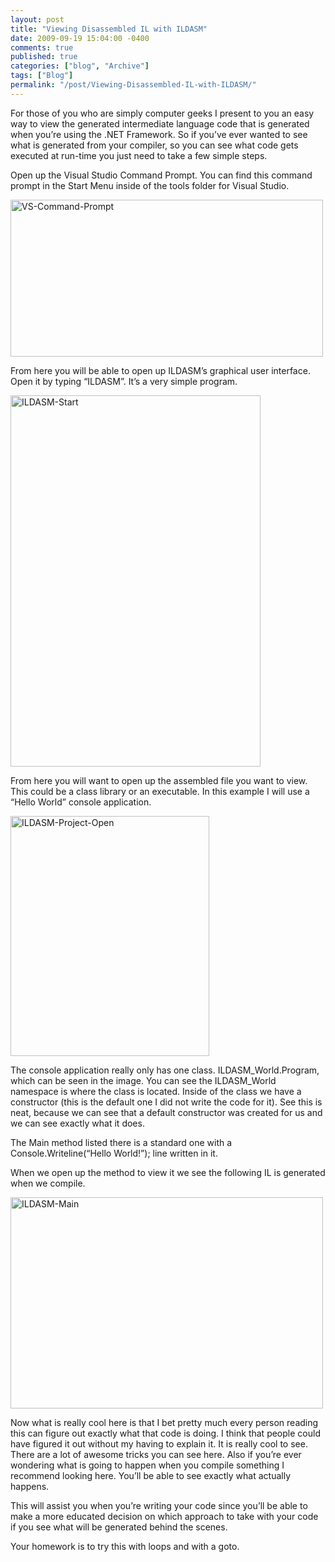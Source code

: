 ```yaml
---
layout: post
title: "Viewing Disassembled IL with ILDASM"
date: 2009-09-19 15:04:00 -0400
comments: true
published: true
categories: ["blog", "Archive"]
tags: ["Blog"]
permalink: "/post/Viewing-Disassembled-IL-with-ILDASM/"
---
```

<!-- more -->



<p>For those of you who are simply computer geeks I present to you an easy way to view the generated intermediate language code that is generated when you&rsquo;re using the .NET Framework. So if you&rsquo;ve ever wanted to see what is generated from your compiler, so you can see what code gets executed at run-time you just need to take a few simple steps.</p>
<p>Open up the Visual Studio Command Prompt. You can find this command prompt in the Start Menu inside of the tools folder for Visual Studio.</p>
<p><img style="border-bottom: 0px; border-left: 0px; display: inline; border-top: 0px; border-right: 0px" title="VS-Command-Prompt" src="http://brendan.enrick.com/files/media/image/WindowsLiveWriter/ViewingDisassembledILwithILDASM_D350/VS-Command-Prompt_3.jpg" border="0" alt="VS-Command-Prompt" width="500" height="251" /></p>
<p>From here you will be able to open up ILDASM&rsquo;s graphical user interface. Open it by typing &ldquo;ILDASM&rdquo;. It&rsquo;s a very simple program.</p>
<p><img style="border-bottom: 0px; border-left: 0px; display: inline; border-top: 0px; border-right: 0px" title="ILDASM-Start" src="http://brendan.enrick.com/files/media/image/WindowsLiveWriter/ViewingDisassembledILwithILDASM_D350/ILDASM-Start_3.jpg" border="0" alt="ILDASM-Start" width="400" height="594" /></p>
<p>From here you will want to open up the assembled file you want to view. This could be a class library or an executable. In this example I will use a &ldquo;Hello World&rdquo; console application.</p>
<p><img style="border-bottom: 0px; border-left: 0px; display: inline; border-top: 0px; border-right: 0px" title="ILDASM-Project-Open" src="http://brendan.enrick.com/files/media/image/WindowsLiveWriter/ViewingDisassembledILwithILDASM_D350/ILDASM-Project-Open_3.jpg" border="0" alt="ILDASM-Project-Open" width="318" height="384" /></p>
<p>The console application really only has one class. ILDASM_World.Program, which can be seen in the image. You can see the ILDASM_World namespace is where the class is located. Inside of the class we have a constructor (this is the default one I did not write the code for it). See this is neat, because we can see that a default constructor was created for us and we can see exactly what it does.</p>
<p>The Main method listed there is a standard one with a Console.Writeline(&ldquo;Hello World!&rdquo;); line written in it.</p>
<p>When we open up the method to view it we see the following IL is generated when we compile.</p>
<p><img style="border-bottom: 0px; border-left: 0px; display: inline; border-top: 0px; border-right: 0px" title="ILDASM-Main" src="http://brendan.enrick.com/files/media/image/WindowsLiveWriter/ViewingDisassembledILwithILDASM_D350/ILDASM-Main_3.jpg" border="0" alt="ILDASM-Main" width="500" height="338" /></p>
<p>Now what is really cool here is that I bet pretty much every person reading this can figure out exactly what that code is doing. I think that people could have figured it out without my having to explain it. It is really cool to see. There are a lot of awesome tricks you can see here. Also if you&rsquo;re ever wondering what is going to happen when you compile something I recommend looking here. You&rsquo;ll be able to see exactly what actually happens.</p>
<p>This will assist you when you&rsquo;re writing your code since you&rsquo;ll be able to make a more educated decision on which approach to take with your code if you see what will be generated behind the scenes.</p>
<p>Your homework is to try this with loops and with a goto.</p>
